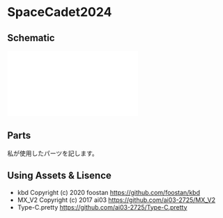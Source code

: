 # SpaceCadet2024
## Schematic
![schematic](assets/Schematic.pdf)

## Parts
私が使用したパーツを記します。

## Using Assets & Lisence
- kbd  Copyright (c) 2020 foostan https://github.com/foostan/kbd
- MX_V2 Copyright (c) 2017 ai03 https://github.com/ai03-2725/MX_V2
- Type-C.pretty https://github.com/ai03-2725/Type-C.pretty
